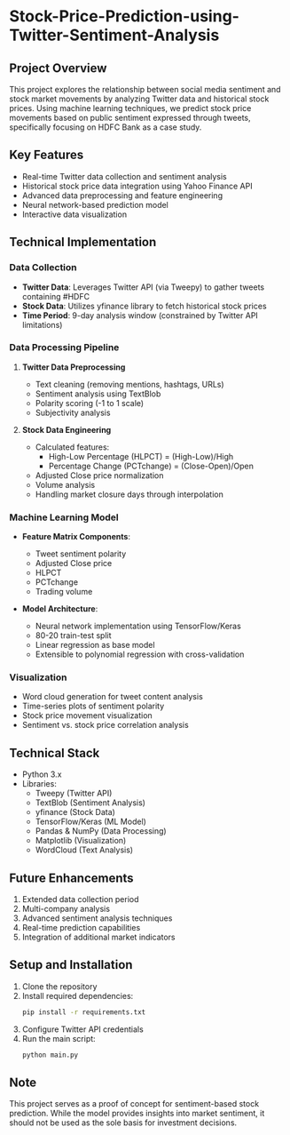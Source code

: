 # Stock-Price-Prediction-using-Twitter-Sentiment-Analysis

## Project Overview
This project explores the relationship between social media sentiment and stock market movements by analyzing Twitter data and historical stock prices. Using machine learning techniques, we predict stock price movements based on public sentiment expressed through tweets, specifically focusing on HDFC Bank as a case study.

## Key Features
- Real-time Twitter data collection and sentiment analysis
- Historical stock price data integration using Yahoo Finance API
- Advanced data preprocessing and feature engineering
- Neural network-based prediction model
- Interactive data visualization

## Technical Implementation

### Data Collection
- **Twitter Data**: Leverages Twitter API (via Tweepy) to gather tweets containing #HDFC
- **Stock Data**: Utilizes yfinance library to fetch historical stock prices
- **Time Period**: 9-day analysis window (constrained by Twitter API limitations)

### Data Processing Pipeline
1. **Twitter Data Preprocessing**
   - Text cleaning (removing mentions, hashtags, URLs)
   - Sentiment analysis using TextBlob
   - Polarity scoring (-1 to 1 scale)
   - Subjectivity analysis

2. **Stock Data Engineering**
   - Calculated features:
     - High-Low Percentage (HLPCT) = (High-Low)/High
     - Percentage Change (PCTchange) = (Close-Open)/Open
   - Adjusted Close price normalization
   - Volume analysis
   - Handling market closure days through interpolation

### Machine Learning Model
- **Feature Matrix Components**:
  - Tweet sentiment polarity
  - Adjusted Close price
  - HLPCT
  - PCTchange
  - Trading volume

- **Model Architecture**:
  - Neural network implementation using TensorFlow/Keras
  - 80-20 train-test split
  - Linear regression as base model
  - Extensible to polynomial regression with cross-validation

### Visualization
- Word cloud generation for tweet content analysis
- Time-series plots of sentiment polarity
- Stock price movement visualization
- Sentiment vs. stock price correlation analysis

## Technical Stack
- Python 3.x
- Libraries:
  - Tweepy (Twitter API)
  - TextBlob (Sentiment Analysis)
  - yfinance (Stock Data)
  - TensorFlow/Keras (ML Model)
  - Pandas & NumPy (Data Processing)
  - Matplotlib (Visualization)
  - WordCloud (Text Analysis)

## Future Enhancements
1. Extended data collection period
2. Multi-company analysis
3. Advanced sentiment analysis techniques
4. Real-time prediction capabilities
5. Integration of additional market indicators

## Setup and Installation
1. Clone the repository
2. Install required dependencies:
   ```bash
   pip install -r requirements.txt
   ```
3. Configure Twitter API credentials
4. Run the main script:
   ```bash
   python main.py
   ```

## Note
This project serves as a proof of concept for sentiment-based stock prediction. While the model provides insights into market sentiment, it should not be used as the sole basis for investment decisions.
